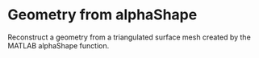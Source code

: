 # **Geometry from alphaShape**

Reconstruct a geometry from a triangulated surface mesh created by the MATLAB alphaShape function.
